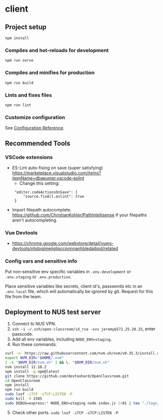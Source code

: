# client

## Project setup
```
npm install
```

### Compiles and hot-reloads for development
```
npm run serve
```

### Compiles and minifies for production
```
npm run build
```

### Lints and fixes files
```
npm run lint
```
### Customize configuration
See [Configuration Reference](https://cli.vuejs.org/config/).

## Recommended Tools
### VSCode extensions
- ES-Lint auto-fixing on save (super satisfying) https://marketplace.visualstudio.com/items?itemName=dbaeumer.vscode-eslint
   - Change this setting:
   ```
    "editor.codeActionsOnSave": {
        "source.fixAll.eslint": true
    }
   ```  
- Import filepath autocomplete. https://github.com/ChristianKohler/PathIntellisense if your filepaths aren't autocompleting.

### Vue Devtools
- https://chrome.google.com/webstore/detail/vuejs-devtools/nhdogjmejiglipccpnnnanhbledajbpd/related

### Config vars and sensitive info
Put non-sensitive env specific variables in `.env.development` or  `.env.staging` or `.env.production`.

Place sensitive variables like secrets, client id's, passwords etc in an `.env.local` file, which will automatically be ignored by git. Request for this file from the team. 

## Deployment to NUS test server 
1. Connect to NUS VPN.
2. `ssh -i ~/.ssh/open-classroom/id_rsa -xvv jeremy@172.25.20.25`, enter passcode. 
3. Add all env variables, including `NODE_ENV=staging`.
4. Run these commands. 
```bash
curl -o- https://raw.githubusercontent.com/nvm-sh/nvm/v0.35.3/install.sh | bash
export NVM_DIR="$HOME/.nvm" 
[ -s "$NVM_DIR/nvm.sh" ] && \. "$NVM_DIR/nvm.sh" 
nvm install 12.18.2
npm install -g npm@latest
git clone https://github.com/devtoohard/OpenClassroom.git
cd OpenClassroom
npm install
npm run build
sudo lsof -iTCP -sTCP:LISTEN -P
sudo kill -9 1505
sudo DEBUG=express:* NODE_ENV=staging node index.js 2>81 | tee "./logs/deployment_$(date +'%d_%m__%H_%M').log" 
```
5. Check other ports. `sudo lsof -iTCP -sTCP:LISTEN -P`